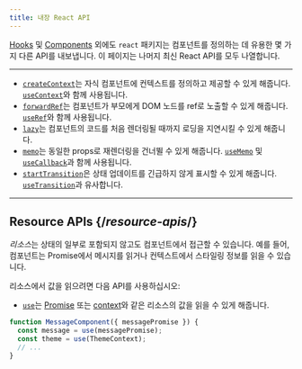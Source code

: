 ```yaml
---
title: 내장 React API
---
```


<Intro>

[Hooks](/reference/react) 및 [Components](/reference/react/components) 외에도 `react` 패키지는 컴포넌트를 정의하는 데 유용한 몇 가지 다른 API를 내보냅니다. 이 페이지는 나머지 최신 React API를 모두 나열합니다.

</Intro>

---

* [`createContext`](/reference/react/createContext)는 자식 컴포넌트에 컨텍스트를 정의하고 제공할 수 있게 해줍니다. [`useContext`](/reference/react/useContext)와 함께 사용됩니다.
* [`forwardRef`](/reference/react/forwardRef)는 컴포넌트가 부모에게 DOM 노드를 ref로 노출할 수 있게 해줍니다. [`useRef`](/reference/react/useRef)와 함께 사용됩니다.
* [`lazy`](/reference/react/lazy)는 컴포넌트의 코드를 처음 렌더링될 때까지 로딩을 지연시킬 수 있게 해줍니다.
* [`memo`](/reference/react/memo)는 동일한 props로 재렌더링을 건너뛸 수 있게 해줍니다. [`useMemo`](/reference/react/useMemo) 및 [`useCallback`](/reference/react/useCallback)과 함께 사용됩니다.
* [`startTransition`](/reference/react/startTransition)은 상태 업데이트를 긴급하지 않게 표시할 수 있게 해줍니다. [`useTransition`](/reference/react/useTransition)과 유사합니다.

---

## Resource APIs {/*resource-apis*/}

*리소스*는 상태의 일부로 포함되지 않고도 컴포넌트에서 접근할 수 있습니다. 예를 들어, 컴포넌트는 Promise에서 메시지를 읽거나 컨텍스트에서 스타일링 정보를 읽을 수 있습니다.

리소스에서 값을 읽으려면 다음 API를 사용하십시오:

* [`use`](/reference/react/use)는 [Promise](https://developer.mozilla.org/en-US/docs/Web/JavaScript/Reference/Global_Objects/Promise) 또는 [context](/learn/passing-data-deeply-with-context)와 같은 리소스의 값을 읽을 수 있게 해줍니다.
```js
function MessageComponent({ messagePromise }) {
  const message = use(messagePromise);
  const theme = use(ThemeContext);
  // ...
}
```